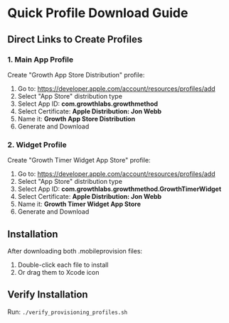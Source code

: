 # Quick Profile Download Guide

## Direct Links to Create Profiles

### 1. Main App Profile
Create "Growth App Store Distribution" profile:
1. Go to: https://developer.apple.com/account/resources/profiles/add
2. Select "App Store" distribution type
3. Select App ID: **com.growthlabs.growthmethod**
4. Select Certificate: **Apple Distribution: Jon Webb**
5. Name it: **Growth App Store Distribution**
6. Generate and Download

### 2. Widget Profile  
Create "Growth Timer Widget App Store" profile:
1. Go to: https://developer.apple.com/account/resources/profiles/add
2. Select "App Store" distribution type
3. Select App ID: **com.growthlabs.growthmethod.GrowthTimerWidget**
4. Select Certificate: **Apple Distribution: Jon Webb**
5. Name it: **Growth Timer Widget App Store**
6. Generate and Download

## Installation
After downloading both .mobileprovision files:
1. Double-click each file to install
2. Or drag them to Xcode icon

## Verify Installation
Run: `./verify_provisioning_profiles.sh`